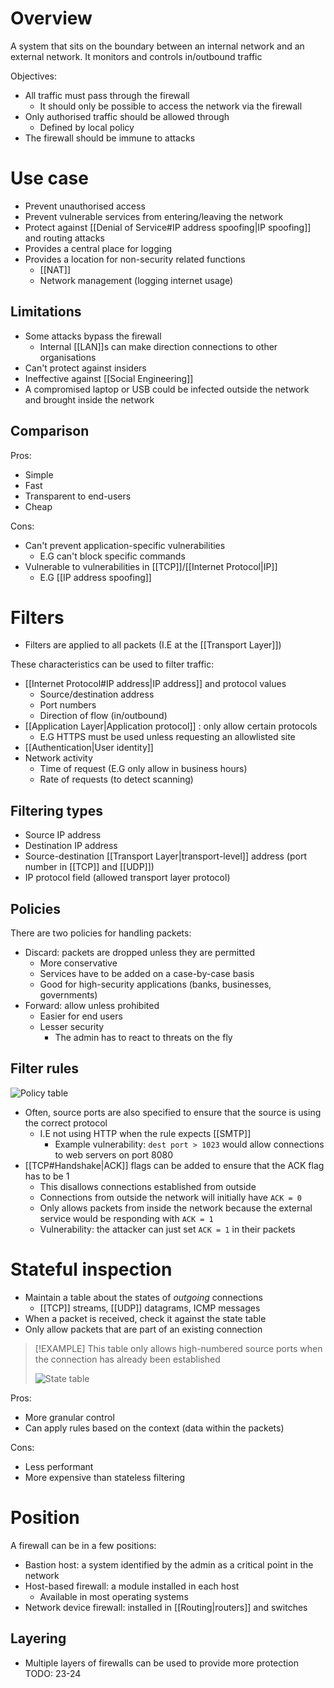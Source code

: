 # Overview
A system that sits on the boundary between an internal network and an external network. It monitors and controls in/outbound traffic

Objectives:
- All traffic must pass through the firewall
	- It should only be possible to access the network via the firewall
- Only authorised traffic should be allowed through
	- Defined by local policy
- The firewall should be immune to attacks

# Use case
- Prevent unauthorised access
- Prevent vulnerable services from entering/leaving the network
- Protect against [[Denial of Service#IP address spoofing|IP spoofing]] and routing attacks
- Provides a central place for logging
- Provides a location for non-security related functions
	- [[NAT]]
	- Network management (logging internet usage)

## Limitations
- Some attacks bypass the firewall
	- Internal [[LAN]]s can make direction connections to other organisations
- Can't protect against insiders
- Ineffective against [[Social Engineering]]
- A compromised laptop or USB could be infected outside the network and brought inside the network

## Comparison
Pros:
- Simple
- Fast
- Transparent to end-users
- Cheap

Cons:
- Can't prevent application-specific vulnerabilities
	- E.G can't block specific commands
- Vulnerable to vulnerabilities in [[TCP]]/[[Internet Protocol|IP]]
	- E.G [[IP address spoofing]]

# Filters
- Filters are applied to all packets (I.E at the [[Transport Layer]])

These characteristics can be used to filter traffic:
- [[Internet Protocol#IP address|IP address]] and protocol values
	- Source/destination address
	- Port numbers
	- Direction of flow (in/outbound)
- [[Application Layer|Application protocol]] : only allow certain protocols
	- E.G HTTPS must be used unless requesting an allowlisted site
- [[Authentication|User identity]]
- Network activity
	- Time of request (E.G only allow in business hours)
	- Rate of requests (to detect scanning)

## Filtering types
- Source IP address
- Destination IP address
- Source-destination [[Transport Layer|transport-level]] address (port number in [[TCP]] and [[UDP]])
- IP protocol field (allowed transport layer protocol)

## Policies
There are two policies for handling packets:
- Discard: packets are dropped unless they are permitted
	- More conservative
	- Services have to be added on a case-by-case basis
	- Good for high-security applications (banks, businesses, governments)
- Forward: allow unless prohibited
	- Easier for end users
	- Lesser security
		- The admin has to react to threats on the fly

## Filter rules
![Policy table](https://blogs.getcertifiedgetahead.com/wp-content/uploads/2014/07/Table-3.31.jpg)

- Often, source ports are also specified to ensure that the source is using the correct protocol
	- I.E not using HTTP when the rule expects [[SMTP]]
		- Example vulnerability: `dest port > 1023` would allow connections to web servers on port 8080
- [[TCP#Handshake|ACK]] flags can be added to ensure that the ACK flag has to be 1
	- This disallows connections established from outside
	- Connections from outside the network will initially have `ACK = 0`
	- Only allows packets from inside the network because the external service would be responding with `ACK = 1`
	- Vulnerability: the attacker can just set `ACK = 1` in their packets

# Stateful inspection
- Maintain a table about the states of *outgoing* connections
	- [[TCP]] streams, [[UDP]] datagrams, ICMP messages
- When a packet is received, check it against the state table
- Only allow packets that are part of an existing connection

> [!EXAMPLE]
>This table only allows high-numbered source ports when the connection has already been established
>
> ![State table](https://img.brainkart.com/imagebk9/1TsRAvr.jpg)


Pros:
- More granular control
- Can apply rules based on the context (data within the packets)

Cons:
- Less performant
- More expensive than stateless filtering

# Position
A firewall can be in a few positions:
- Bastion host: a system identified by the admin as a critical point in the network
- Host-based firewall: a module installed in each host
	- Available in most operating systems
- Network device firewall: installed in [[Routing|routers]] and switches


## Layering
- Multiple layers of firewalls can be used to provide more protection
TODO: 23-24
